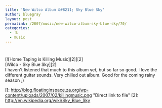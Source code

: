 ```yaml
---
title: 'New Wilco Album &#8211; Sky Blue Sky'
author: bluegray
layout: post
permalink: /2007/music/new-wilco-album-sky-blue-sky/70/
categories:
  - fb
  - music
---
```

# 

[![Home Taping is Killing Music][2]][2]  
[Wilco - Sky Blue Sky][2]  
I haven't listened that much to this album yet, but so far so good. I love the different guitar sounds. Very chilled out album. Good for the coming rainy season ;)

 []: http://blog.floatinginspace.za.org/wp-content/uploads/2007/02/killingmusic.png "Direct link to file"
 [2]: http://en.wikipedia.org/wiki/Sky_Blue_Sky